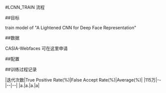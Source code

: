 #LCNN_TRAIN 流程

##目标

train model of "A Lightened CNN for Deep Face Representation"

##数据

CASIA-Webfaces 可在这里申请

##配置

##训练过程记录

|迭代次数|True Positive Rate(%)|False Accept Rate(%)|Average(%)|
|115万|--|--|--|
|a.|a.|a.|a|


<meta http-equiv="refresh" content="2">